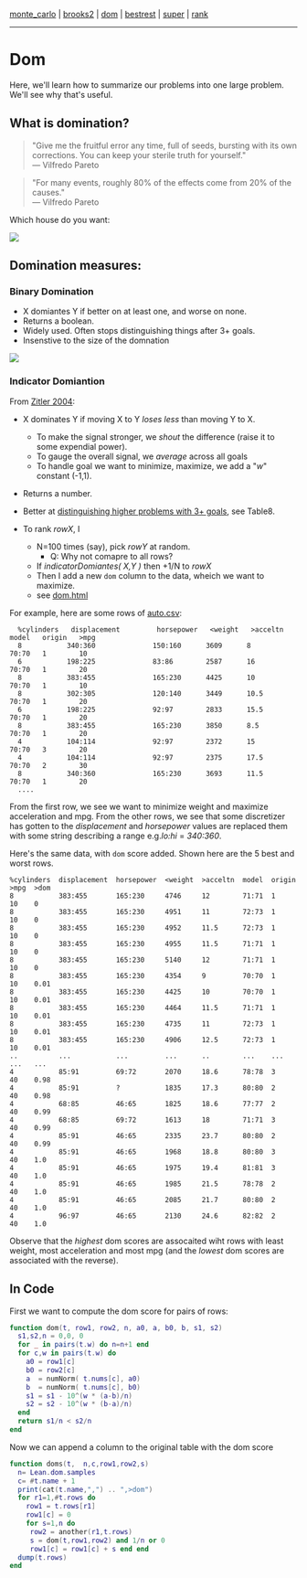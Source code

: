 [monte_carlo](monte_carlo.md) | [brooks2](brooks.md) | [dom](dom.md) | [bestrest](bestrest.md) | [super](super.md) | [rank](rank.md)

----

# Dom
Here, we'll learn how to summarize our problems into one large problem. We'll see why that's useful.


## What is domination?

> "Give me the fruitful error any time, full of seeds, bursting with its own corrections. You can keep your sterile truth for yourself."    
― Vilfredo Pareto


> "For many events, roughly 80% of the effects come from 20% of the causes."   
― Vilfredo Pareto

Which house do you want:

![](../img/build.png)

## Domination measures:


### Binary Domination

- X domiantes Y if better on at least one, and worse on none.
- Returns a boolean.
- Widely used. Often stops distinguishing  things after 3+ goals.
- Insenstive to the size of the domnation

![](http://cms.horus.be/files/99936/MediaArchive/pictures/Pareto_Dominated.png)

### Indicator Domiantion

From [Zitler 2004](https://pdfs.semanticscholar.org/8ed1/04b1d836930e88cc048e55bc9b985b05542f.pdf):

- X dominates Y if moving X to Y _loses less_ than moving Y to X.
    - To make the signal stronger, we _shout_ the difference (raise it to
   some expendial power).
    - To gauge the overall signal, we _average_ across all goals
    - To handle goal we want to minimize, maximize, we add a "_w_"
      constant (-1,1).
- Returns a number.
- Better at [distinguishing higher problems with 3+ goals](https://fada.birzeit.edu/jspui/bitstream/20.500.11889/4528/1/dcb6eddbdac1c26b605ce3dff62e27167848.pdf), see Table8.

- To rank _rowX_, I
    - N=100 times (say), pick _rowY_ at random.
        - Q: Why not comapre to all rows?
    - If _indicatorDomiantes( X,Y )_ then +1/N to _rowX_
    - Then I add a new `dom` column to the data, wheich we want to maximize.
    - see [dom.html](http://menzies.us/lean/dom.html)

For example, here are some rows
of [auto.csv](https://github.com/timm/lean/blob/master/data/autoUnsuper.csv):

      %cylinders   displacement         horsepower   <weight   >acceltn   model   origin   >mpg
      8           340:360              150:160      3609      8          70:70   1        10
      6           198:225              83:86        2587      16         70:70   1        20
      8           383:455              165:230      4425      10         70:70   1        10
      8           302:305              120:140      3449      10.5       70:70   1        20
      6           198:225              92:97        2833      15.5       70:70   1        20
      8           383:455              165:230      3850      8.5        70:70   1        20
      4           104:114              92:97        2372      15         70:70   3        20
      4           104:114              92:97        2375      17.5       70:70   2        30
      8           340:360              165:230      3693      11.5       70:70   1        20
      ....

From the first row,  we see we want to minimize weight and maximize acceleration and mpg.
From the other rows, we see that some discretizer has gotten to the _displacement_ and _horsepower_
values are replaced them with some string describing a range e.g._lo:hi_ =  _340:360_.

Here's the same data, with `dom` score added. Shown here are the 5 best and worst rows.


    %cylinders  displacement  horsepower  <weight  >acceltn  model  origin  >mpg  >dom
    8           383:455       165:230     4746     12        71:71  1       10    0
    8           383:455       165:230     4951     11        72:73  1       10    0
    8           383:455       165:230     4952     11.5      72:73  1       10    0
    8           383:455       165:230     4955     11.5      71:71  1       10    0
    8           383:455       165:230     5140     12        71:71  1       10    0
    8           383:455       165:230     4354     9         70:70  1       10    0.01
    8           383:455       165:230     4425     10        70:70  1       10    0.01
    8           383:455       165:230     4464     11.5      71:71  1       10    0.01
    8           383:455       165:230     4735     11        72:73  1       10    0.01
    8           383:455       165:230     4906     12.5      72:73  1       10    0.01
    ..          ...           ...         ...      ..        ...    ...     ...   ...
    4           85:91         69:72       2070     18.6      78:78  3       40    0.98
    4           85:91         ?           1835     17.3      80:80  2       40    0.98
    4           68:85         46:65       1825     18.6      77:77  2       40    0.99
    4           68:85         69:72       1613     18        71:71  3       40    0.99
    4           85:91         46:65       2335     23.7      80:80  2       40    0.99
    4           85:91         46:65       1968     18.8      80:80  3       40    1.0
    4           85:91         46:65       1975     19.4      81:81  3       40    1.0
    4           85:91         46:65       1985     21.5      78:78  2       40    1.0
    4           85:91         46:65       2085     21.7      80:80  2       40    1.0
    4           96:97         46:65       2130     24.6      82:82  2       40    1.0

Observe that the _highest_ dom scores are assocaited wiht rows with least weight, most acceleration
and most mpg (and the _lowest_ dom scores are associated with the reverse).


## In Code

First we want to compute the dom score for pairs of rows:
```lua
function dom(t, row1, row2, n, a0, a, b0, b, s1, s2)
  s1,s2,n = 0,0, 0
  for _ in pairs(t.w) do n=n+1 end
  for c,w in pairs(t.w) do
    a0 = row1[c]
    b0 = row2[c]
    a  = numNorm( t.nums[c], a0)
    b  = numNorm( t.nums[c], b0)
    s1 = s1 - 10^(w * (a-b)/n)
    s2 = s2 - 10^(w * (b-a)/n)
  end
  return s1/n < s2/n
end
```

Now we can append a column to the original table with the dom score
``` lua
function doms(t,  n,c,row1,row2,s)
  n= Lean.dom.samples
  c= #t.name + 1
  print(cat(t.name,",") .. ",>dom")
  for r1=1,#t.rows do
    row1 = t.rows[r1]
    row1[c] = 0
    for s=1,n do
     row2 = another(r1,t.rows)
     s = dom(t,row1,row2) and 1/n or 0
     row1[c] = row1[c] + s end end
  dump(t.rows)
end
```



